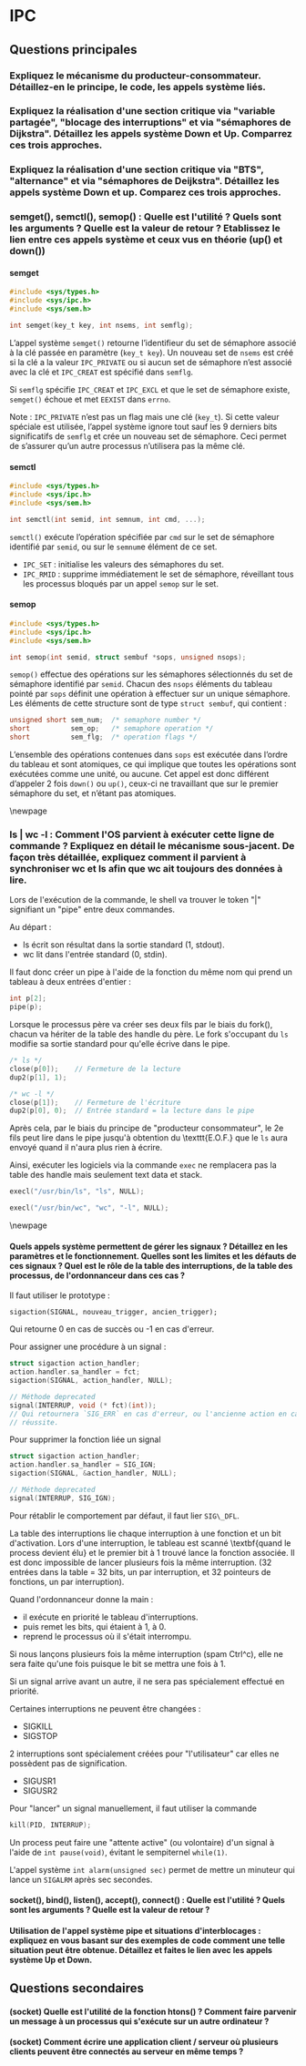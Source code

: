 # IPC 

## Questions principales 

### Expliquez le mécanisme du producteur-consommateur. Détaillez-en le principe, le code, les appels système liés.

### Expliquez la réalisation d'une section critique via "variable partagée", "blocage des interruptions" et via "sémaphores de Dijkstra". Détaillez les appels système Down et Up. Comparrez ces trois approches.

### Expliquez la réalisation d'une section critique via "BTS", "alternance" et via "sémaphores de Deijkstra". Détaillez les appels système Down et up. Comparez ces trois approches.

### semget(), semctl(), semop() : Quelle est l'utilité ? Quels sont les arguments ? Quelle est la valeur de retour ? Etablissez le lien entre ces appels système et ceux vus en théorie (up() et down())

#### semget

```C
#include <sys/types.h>
#include <sys/ipc.h>
#include <sys/sem.h>

int semget(key_t key, int nsems, int semflg);
```

L’appel système `semget()` retourne l’identifieur du set de sémaphore associé à la clé passée en paramètre (`key_t key`). Un nouveau set de `nsems` est créé si la clé a la valeur `IPC_PRIVATE` ou si aucun set de sémaphore n’est associé avec la clé et `IPC_CREAT` est spécifié dans `semflg`.

Si `semflg` spécifie `IPC_CREAT` et `IPC_EXCL` et que le set de sémaphore existe, `semget()` échoue et met `EEXIST` dans `errno`.

Note : `IPC_PRIVATE` n’est pas un flag mais une clé (`key_t`). Si cette valeur spéciale est utilisée, l’appel système ignore tout sauf les 9 derniers bits significatifs de `semflg` et crée un nouveau set de sémaphore. Ceci permet de s’assurer qu’un autre processus n’utilisera pas la même clé.


#### semctl

```C
#include <sys/types.h>
#include <sys/ipc.h>
#include <sys/sem.h>

int semctl(int semid, int semnum, int cmd, ...);
```

`semctl()` exécute l’opération spécifiée par `cmd` sur le set de sémaphore identifié par `semid`, ou sur le `semnum`e élément de ce set.

+ `IPC_SET`  : initialise les valeurs des sémaphores du set.
+ `IPC_RMID` : supprime immédiatement le set de sémaphore, réveillant tous les processus bloqués par un appel `semop` sur le set.

#### semop

```C
#include <sys/types.h>
#include <sys/ipc.h>
#include <sys/sem.h>

int semop(int semid, struct sembuf *sops, unsigned nsops);
```

`semop()` effectue des opérations sur les sémaphores sélectionnés du set de sémaphore identifié par `semid`. Chacun des `nsops` éléments du tableau pointé par `sops` définit une opération à effectuer sur un unique sémaphore. Les éléments de cette structure sont de type `struct sembuf`, qui contient :

```C
unsigned short sem_num;  /* semaphore number */
short          sem_op;   /* semaphore operation */
short          sem_flg;  /* operation flags */
```

L’ensemble des opérations contenues dans `sops` est exécutée dans l’ordre du tableau et sont atomiques, ce qui implique que toutes les opérations sont exécutées comme une unité, ou aucune.
Cet appel est donc différent d’appeler 2 fois `down()` ou `up()`, ceux-ci ne travaillant que sur le premier sémaphore du set, et n’étant pas atomiques.

\newpage

### ls | wc -l : Comment l'OS parvient à exécuter cette ligne de commande ? Expliquez en détail le mécanisme sous-jacent. De façon très détaillée, expliquez comment il parvient à synchroniser wc et ls afin que wc ait toujours des données à lire.

Lors de l'exécution de la commande, le shell va trouver le token "|" signifiant
un "pipe" entre deux commandes. 

Au départ :

+ ls écrit son résultat dans la sortie standard (1, stdout).
+ wc lit dans l'entrée standard (0, stdin).

Il faut donc créer un pipe à l'aide de la fonction du même nom qui prend un tableau à
deux entrées d'entier :
```C
int p[2];
pipe(p);
```
Lorsque le processus père va créer ses deux fils par le biais du fork(), chacun
va hériter de la table des handle du père. Le fork s'occupant du `ls` modifie sa sortie
standard pour qu'elle écrive dans le pipe.

```C
/* ls */
close(p[0]);    // Fermeture de la lecture
dup2(p[1], 1);
```

```C
/* wc -l */
close(p[1]);    // Fermeture de l'écriture
dup2(p[0], 0);  // Entrée standard = la lecture dans le pipe
```

Après cela, par le biais du principe de "producteur consommateur", le 2e fils
peut lire dans le pipe jusqu'à obtention du \texttt{E.O.F.} que le `ls` aura envoyé quand
il n'aura plus rien à écrire.

Ainsi, exécuter les logiciels via la commande `exec` ne remplacera pas la table
des handle mais seulement text data et stack.

```C
execl("/usr/bin/ls", "ls", NULL);
```

```C
execl("/usr/bin/wc", "wc", "-l", NULL);
```

\newpage

#### Quels appels système permettent de gérer les signaux ? Détaillez en les paramètres et le fonctionnement. Quelles sont les limites et les défauts de ces signaux ? Quel est le rôle de la table des interruptions, de la table des processus, de l'ordonnanceur dans ces cas ?

Il faut utiliser le prototype :

```{.C}
sigaction(SIGNAL, nouveau_trigger, ancien_trigger);
```

Qui retourne 0 en cas de succès ou -1 en cas d'erreur.

Pour assigner une procédure à un signal :

```C
struct sigaction action_handler;
action.handler.sa_handler = fct;
sigaction(SIGNAL, action_handler, NULL);

// Méthode deprecated
signal(INTERRUP, void (* fct)(int));
// Qui retournera `SIG_ERR` en cas d'erreur, ou l'ancienne action en cas de
// réussite.


```

Pour supprimer la fonction liée un signal

```C
struct sigaction action_handler;
action.handler.sa_handler = SIG_IGN;
sigaction(SIGNAL, &action_handler, NULL);

// Méthode deprecated
signal(INTERRUP, SIG_IGN);
```

Pour rétablir le comportement par défaut, il faut lier `SIG\_DFL`.

La table des interruptions lie chaque interruption à une fonction et un bit
d'activation. Lors d'une interruption, le tableau est scanné \textbf{quand le
process devient élu} et le premier bit à 1 trouvé lance la fonction associée. 
Il est donc impossible de lancer plusieurs fois la même interruption. 
(32 entrées dans la table = 32 bits, un par interruption, et 32 pointeurs de 
fonctions, un par interruption).

Quand l'ordonnanceur donne la main :

+ il exécute en priorité le tableau d'interruptions.
+ puis remet les bits, qui étaient à 1, à 0.
+ reprend le processus où il s'était interrompu.

Si nous lançons plusieurs fois la même interruption (spam Ctrl^c), elle ne sera
faite qu'une fois puisque le bit se mettra une fois à 1.

Si un signal arrive avant un autre, il ne sera pas spécialement effectué en
priorité.

Certaines interruptions ne peuvent être changées :

+ SIGKILL
+ SIGSTOP

2 interruptions sont spécialement créées pour "l'utilisateur" car elles ne
possèdent pas de signification.

+ SIGUSR1
+ SIGUSR2

Pour "lancer" un signal manuellement, il faut utiliser la commande

```C
kill(PID, INTERRUP);
```

Un process peut faire une "attente active" (ou volontaire) d'un signal à l'aide
de `int pause(void)`, évitant le sempiternel `while(1)`.

L'appel système `int alarm(unsigned sec)` permet de mettre un minuteur qui lance
un `SIGALRM` après sec secondes.

#### socket(), bind(), listen(), accept(), connect() : Quelle est l'utilité ? Quels sont les arguments ? Quelle est la valeur de retour ? 

#### Utilisation de l'appel système pipe et situations d'interblocages : expliquez en vous basant sur des exemples de code comment une telle situation peut être obtenue. Détaillez et faites le lien avec les appels système Up et Down.

## Questions secondaires

#### (socket) Quelle est l'utilité de la fonction htons() ? Comment faire parvenir un message à un processus qui s'exécute sur un autre ordinateur ? 

#### (socket) Comment écrire une application client / serveur où plusieurs clients peuvent être connectés au serveur en même temps ? 




